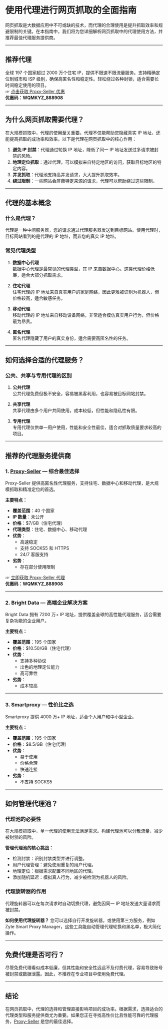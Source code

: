 # 使用代理进行网页抓取的全面指南

网页抓取是大数据应用中不可或缺的技术，而代理的合理使用是提升抓取效率和规避限制的关键。在本指南中，我们将为您详细解析网页抓取中的代理使用方法，并推荐最佳代理服务提供商。

---

## 推荐代理

全球 197 个国家超过 2000 万个住宅 IP，提供不限速不限流量服务。支持精确定位到城市和 ISP 级别，确保高匿名性和稳定性。轻松绕过各种封锁，适合需要长时间稳定使用的项目。  
☞ [点击获取 Proxy-Seller 优惠](https://bit.ly/proxy-seller-coupon)  
**优惠码：WQMKYZ_888908**

---

## 为什么网页抓取需要代理？

在大规模抓取中，代理的使用至关重要。代理不仅能帮助您隐藏真实 IP 地址，还能提高抓取的成功率和效率。以下是代理在网页抓取中的核心作用：

1. **避免 IP 封禁**：代理通过轮换 IP 地址，降低了同一 IP 地址发送过多请求被封禁的风险。
2. **地理定位抓取**：通过代理，可以模拟来自特定地区的访问，获取目标地区的特定内容。
3. **并发抓取**：代理池支持高并发请求，大大提升抓取效率。
4. **绕过限制**：一些网站会屏蔽特定来源的请求，代理可以帮助绕过这些限制。

---

## 代理的基本概念

### 什么是代理？

代理是一种中间服务器，您的请求通过代理服务器发送到目标网站。使用代理时，目标网站看到的是代理的 IP 地址，而非您的真实 IP 地址。

### 常见代理类型

1. **数据中心代理**  
   数据中心代理是最常见的代理类型，其 IP 来自数据中心。这类代理价格低廉，适合大部分抓取需求。

2. **住宅代理**  
   住宅代理的 IP 地址来自真实用户的家庭网络，因此更难被识别为机器人，但价格较高，适合敏感任务。

3. **移动代理**  
   移动代理的 IP 地址来自移动设备网络，非常适合模仿真实用户行为，但价格最为昂贵。

4. **匿名代理**  
   匿名代理隐藏了用户的真实身份，适合需要高匿名性的任务。

---

## 如何选择合适的代理服务？

### 公共、共享与专用代理的区别

1. **公共代理**  
   公共代理免费但极不安全，容易被黑客利用，也容易被目标网站封禁。

2. **共享代理**  
   共享代理由多个用户共同使用，成本较低，但性能和隐私性有限。

3. **专用代理**  
   专用代理仅供单一用户使用，性能和安全性最佳，适合对抓取质量要求较高的项目。

---

## 推荐的代理服务提供商

### 1. [Proxy-Seller](https://bit.ly/proxy-seller-coupon) — 综合最佳选择
Proxy-Seller 提供高匿名性代理服务，支持住宅、数据中心和移动代理，是大规模抓取和精准定位的首选。

**主要特点：**
- **覆盖范围**：40 个国家
- **IP 数量**：未公开
- **价格**：$7/GB（住宅代理）
- **代理类型**：住宅、数据中心、移动代理
- **优势**：
  - 高速稳定
  - 支持 SOCKS5 和 HTTPS
  - 24/7 客服支持
- **劣势**：
  - 存在部分使用限制

☞ [立即获取 Proxy-Seller 代理](https://bit.ly/proxy-seller-coupon)  
**优惠码：WQMKYZ_888908**

---

### 2. Bright Data — 高端企业解决方案
Bright Data 拥有 7200 万+ IP 地址，提供覆盖全球的高性能代理服务，适合需要复杂功能的企业用户。

**主要特点：**
- **覆盖范围**：195 个国家
- **价格**：$10.50/GB（住宅代理）
- **优势**：
  - 支持多种协议
  - 出色的地理定位能力
  - 高可靠性
- **劣势**：
  - 成本较高

---

### 3. Smartproxy — 性价比之选
Smartproxy 提供 4000 万+ IP 地址，适合个人用户和中小型企业。

**主要特点：**
- **覆盖范围**：195 个国家
- **价格**：$8.5/GB（住宅代理）
- **优势**：
  - 易于使用
  - 价格合理
  - 快速连接
- **劣势**：
  - 不支持 SOCKS5

---

## 如何管理代理池？

### 代理池的必要性

在大规模抓取中，单一代理的使用无法满足需求。构建代理池可以分散流量，减少被封禁的风险。

**管理代理池的核心挑战：**
- 检测封禁：识别封禁类型并进行调整。
- 用户代理管理：避免使用重复的用户代理。
- 地理定位：根据需求配置不同地区的代理。
- 添加随机延迟：模拟真人行为，减少被检测为机器人的风险。

### 代理旋转器的作用

代理旋转器可以在每次请求时自动切换代理，避免因同一 IP 地址发送大量请求而被封禁。

**如何使用代理旋转器？**
您可以选择自行开发旋转器，或使用第三方服务，例如 Zyte Smart Proxy Manager，这些工具能自动管理代理轮换和黑名单，极大简化操作。

---

## 免费代理是否可行？

尽管免费代理看似成本低廉，但其性能和安全性远远不及付费代理，容易导致账号被封禁或数据泄露。因此，不推荐在专业项目中使用免费代理。

---

## 结论

在网页抓取中，代理的选择和管理直接影响项目的成功率。根据需求，选择适合的代理类型和服务提供商尤为重要。如果您正在寻找高性价比且性能可靠的代理服务，[Proxy-Seller](https://bit.ly/proxy-seller-coupon) 是您的最佳选择。


